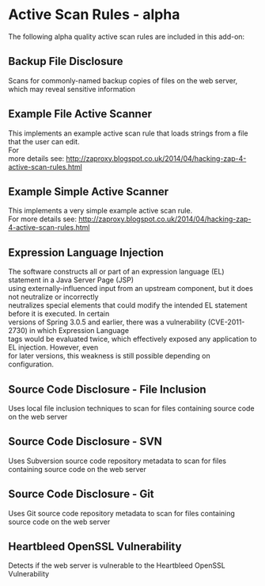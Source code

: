 # Active Scan Rules - alpha #
The following alpha quality active scan rules are included in this add-on:
## Backup File Disclosure ##
Scans for commonly-named backup copies of files on the web server, which may reveal sensitive information
## Example File Active Scanner ##
This implements an example active scan rule that loads strings from a file that the user can edit.<br>For<br>
more details see: <a href='http://zaproxy.blogspot.co.uk/2014/04/hacking-zap-4-active-scan-rules.html'>http://zaproxy.blogspot.co.uk/2014/04/hacking-zap-4-active-scan-rules.html</a>
<h2>Example Simple Active Scanner</h2>
This implements a very simple example active scan rule.<br>For more details see: <a href='http://zaproxy.blogspot.co.uk/2014/04/hacking-zap-4-active-scan-rules.html'>http://zaproxy.blogspot.co.uk/2014/04/hacking-zap-4-active-scan-rules.html</a>
<h2>Expression Language Injection</h2>
The software constructs all or part of an expression language (EL) statement in a Java Server Page (JSP)<br>
using externally-influenced input from an upstream component, but it does not neutralize or incorrectly<br>
neutralizes special elements that could modify the intended EL statement before it is executed. In certain<br>
versions of Spring 3.0.5 and earlier, there was a vulnerability (CVE-2011-2730) in which Expression Language<br>
tags would be evaluated twice, which effectively exposed any application to EL injection. However, even<br>
for later versions, this weakness is still possible depending on configuration.<br>
<h2>Source Code Disclosure - File Inclusion</h2>
Uses local file inclusion techniques to scan for files containing source code on the web server<br>
<h2>Source Code Disclosure - SVN</h2>
Uses Subversion source code repository metadata to scan for files containing source code on the web server<br>
<h2>Source Code Disclosure - Git</h2>
Uses Git source code repository metadata to scan for files containing source code on the web server<br>
<h2>Heartbleed OpenSSL Vulnerability</h2>
Detects if the web server is vulnerable to the Heartbleed OpenSSL Vulnerability